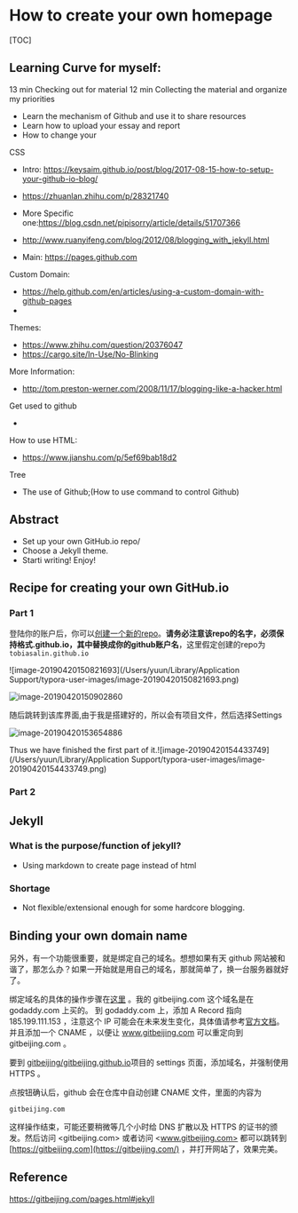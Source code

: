 # How to create your own homepage 



[TOC]

## Learning Curve for myself:

13 min Checking out for material 
12 min Collecting the material and organize my priorities
* Learn the mechanism of Github and use it to share resources 
*  Learn how to upload your essay and report
*  How to change your

CSS 

* Intro: https://keysaim.github.io/post/blog/2017-08-15-how-to-setup-your-github-io-blog/

* https://zhuanlan.zhihu.com/p/28321740

* More Specific one:https://blog.csdn.net/pipisorry/article/details/51707366

* http://www.ruanyifeng.com/blog/2012/08/blogging_with_jekyll.html

* Main: https://pages.github.com



Custom Domain:

* https://help.github.com/en/articles/using-a-custom-domain-with-github-pages
* 



Themes:

* https://www.zhihu.com/question/20376047
* https://cargo.site/In-Use/No-Blinking



More Information:

* http://tom.preston-werner.com/2008/11/17/blogging-like-a-hacker.html





Get used to github

* 



How to use HTML:

* https://www.jianshu.com/p/5ef69bab18d2





Tree

* The use of Github;(How to use command to control Github)

## Abstract 

* Set up your own GitHub.io repo/
* Choose a Jekyll theme.
* Starti writing! Enjoy!



## Recipe for creating your own GitHub.io 

### Part 1
登陆你的账户后，你可以[创建一个新的repo](https://github.com/new)。**请务必注意该repo的名字，必须保持格式<username>.github.io，其中<username>替换成你的github账户名**，这里假定创建的repo为`tobiasalin.github.io`

![image-20190420150821693](/Users/yuun/Library/Application Support/typora-user-images/image-20190420150821693.png)

![image-20190420150902860](https://ws1.sinaimg.cn/large/006tNc79gy1g2947ny8qcj314805w75c.jpg)



随后跳转到该库界面,由于我是搭建好的，所以会有项目文件，然后选择Settings

![image-20190420153654886](https://ws2.sinaimg.cn/large/006tNc79gy1g2950nvhgij30zj0u0ted.jpg)

Thus we have finished the first part of it.![image-20190420154433749](/Users/yuun/Library/Application Support/typora-user-images/image-20190420154433749.png)



### Part 2 





## Jekyll

### What is the purpose/function of jekyll?

* Using markdown to create page instead of html

### Shortage 

* Not flexible/extensional enough for some hardcore blogging.



## Binding your own domain name

另外，有一个功能很重要，就是绑定自己的域名。想想如果有天 github 网站被和谐了，那怎么办？如果一开始就是用自己的域名，那就简单了，换一台服务器就好了。

绑定域名的具体的操作步骤在[这里](https://help.github.com/articles/setting-up-a-custom-domain-with-github-pages/) 。我的 gitbeijing.com 这个域名是在 godaddy.com 上买的。 到 godaddy.com 上，添加 A Record 指向 185.199.111.153 ，注意这个 IP 可能会在未来发生变化，具体值请参考[官方文档](https://help.github.com/en/articles/troubleshooting-custom-domains#https-errors)。并且添加一个 CNAME ，以便让 www.gitbeijing.com 可以重定向到 gitbeijing.com 。

要到 [gitbeijing/gitbeijing.github.io](https://github.com/gitbeijing/gitbeijing.github.io)项目的 settings 页面，添加域名，并强制使用 HTTPS 。

点按钮确认后，github 会在仓库中自动创建 CNAME 文件，里面的内容为

```
gitbeijing.com
```

这样操作结束，可能还要稍微等几个小时给 DNS 扩散以及 HTTPS 的证书的颁发。然后访问 <gitbeijing.com> 或者访问 <www.gitbeijing.com> 都可以跳转到 [https://gitbeijing.com](https://gitbeijing.com/) ，并打开网站了，效果完美。





## Reference

https://gitbeijing.com/pages.html#jekyll

